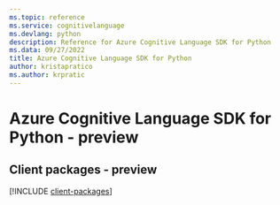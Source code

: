 ```yaml
---
ms.topic: reference
ms.service: cognitivelanguage
ms.devlang: python
description: Reference for Azure Cognitive Language SDK for Python
ms.data: 09/27/2022
title: Azure Cognitive Language SDK for Python
author: kristapratico
ms.author: krpratic
---
```

# Azure Cognitive Language SDK for Python - preview

## Client packages - preview
[!INCLUDE [client-packages](cognitive-language-client-index.md)]